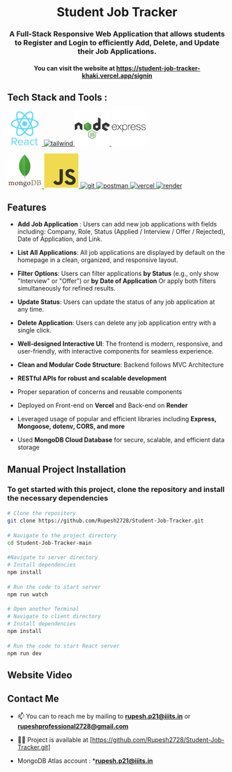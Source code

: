 ﻿<h1 align="center">Student Job Tracker</h1>
<h3 align="center">A Full-Stack Responsive Web Application that allows students to Register and Login to efficiently Add, Delete, and Update their Job Applications.</h3>
<h4 align="center">You can visit the website at <a href="https://student-job-tracker-khaki.vercel.app/signin" target="blank">https://student-job-tracker-khaki.vercel.app/signin</a></h3>

<h2 align="left">Tech Stack and Tools :</h2>
<p align="left">
<a href="https://reactjs.org/" target="_blank" rel="noreferrer"> <img src="https://raw.githubusercontent.com/devicons/devicon/master/icons/react/react-original-wordmark.svg" alt="react" width="80" height="80"/> </a>
<a href="https://tailwindcss.com/" target="_blank" rel="noreferrer"> <img src="https://cdnblog.webkul.com/blog/wp-content/uploads/2024/05/tailwindcss-1633184775.webp" alt="tailwind" width="180" height="100"/> </a>
<a href="https://nodejs.org" target="_blank" rel="noreferrer"> <img src="https://raw.githubusercontent.com/devicons/devicon/master/icons/nodejs/nodejs-original-wordmark.svg" alt="nodejs" width="80" height="80"/> </a>
<a href="https://expressjs.com" target="_blank" rel="noreferrer"> <img src="https://raw.githubusercontent.com/devicons/devicon/master/icons/express/express-original-wordmark.svg" alt="express" width="80" height="80"/> </a>

<a href="https://www.mongodb.com/" target="_blank" rel="noreferrer"> <img src="https://raw.githubusercontent.com/devicons/devicon/master/icons/mongodb/mongodb-original-wordmark.svg" alt="mongodb" width="80" height="80"/> </a>
<a href="https://developer.mozilla.org/en-US/docs/Web/JavaScript" target="_blank" rel="noreferrer"> <img src="https://raw.githubusercontent.com/devicons/devicon/master/icons/javascript/javascript-original.svg" alt="javascript" width="80" height="80"/> </a>
<a href="https://git-scm.com/" target="_blank" rel="noreferrer"> <img src="https://www.vectorlogo.zone/logos/git-scm/git-scm-icon.svg" alt="git" width="80" height="80"/> </a>
<a href="https://postman.com" target="_blank" rel="noreferrer"> <img src="https://cdn.cookielaw.org/logos/70564414-548a-4286-8ad7-04d95b172a08/e26443c0-68d1-47c8-b8fc-9bc765da2e95/3a159462-db70-43cf-a27d-f602a6baed44/pm-logo-horiz.png" alt="postman" width="200" height="80"/> </a>
<a href="https://vercel.com" target="_blank" rel="noreferrer"> <img src="https://www.hatimeria.com/images/marketing/vercel-logo.png" alt="vercel" width="90" height="40"/> </a>
<a href="https://render.com" target="_blank" rel="noreferrer"> <img src="https://encrypted-tbn0.gstatic.com/images?q=tbn:ANd9GcT1iBdgTFluBZIX9JbXDeEFdjfl-efmaUTc12k_LDam&s" alt="render" width="90" height="30"/> </a>
</p>


<h2 align="left">Features</h2>

- **Add Job Application** :
Users can add new job applications with fields including: Company, Role, Status (Applied / Interview / Offer / Rejected), Date of Application, and Link.

- **List All Applications**:
All job applications are displayed by default on the homepage in a clean, organized, and responsive layout.

- **Filter Options**:
Users can filter applications **by Status** (e.g., only show "Interview" or "Offer") or **by Date of Application** Or apply both filters simultaneously for refined results.

- **Update Status**:
Users can update the status of any job application at any time.

- **Delete Application**:
Users can delete any job application entry with a single click.

- **Well-designed Interactive UI**:
The frontend is modern, responsive, and user-friendly, with interactive components for seamless experience.

- **Clean and Modular Code Structure**:
Backend follows MVC Architecture

- **RESTful APIs for robust and scalable development**

- Proper separation of concerns and reusable components

- Deployed on Front-end on **Vercel** and  Back-end on **Render**
  
- Leveraged usage of popular and efficient libraries including **Express, Mongoose, dotenv, CORS, and more**

- Used **MongoDB Cloud Database** for secure, scalable, and efficient data storage

<h2 align="left">Manual Project Installation</h2>
<h3>To get started with this project, clone the repository and install the necessary dependencies</h3>

```bash
# Clone the repository
git clone https://github.com/Rupesh2728/Student-Job-Tracker.git

# Navigate to the project directory
cd Student-Job-Tracker-main

#Navigate to server directory
# Install dependencies
npm install

# Run the code to start server
npm run watch

# Open another Terminal
# Navigate to client directory
# Install dependencies
npm install

# Run the code to start React server
npm run dev

```


<h2 align="left">Website Video</h2>




<h2 align="left">Contact Me</h2>

- 📫 You can to reach me by mailing to **rupesh.p21@iiits.in** or **rupeshprofessional2728@gmail.com**

- 👨‍💻 Project is available at [https://github.com/Rupesh2728/Student-Job-Tracker.git]
  
- MongoDB Atlas account : ***rupesh.p21@iiits.in**



